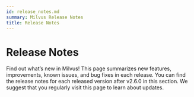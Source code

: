 ```yaml
---
id: release_notes.md
summary: Milvus Release Notes
title: Release Notes
---
```


# Release Notes

Find out what’s new in Milvus! This page summarizes new features, improvements, known issues, and bug fixes in each release. You can find the release notes for each released version after v2.6.0 in this section. We suggest that you regularly visit this page to learn about updates.

